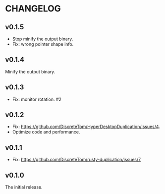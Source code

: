 # CHANGELOG

## v0.1.5

- Stop minify the output binary.
- Fix: wrong pointer shape info.

## v0.1.4

Minify the output binary.

## v0.1.3

- Fix: monitor rotation. #2

## v0.1.2

- Fix: https://github.com/DiscreteTom/HyperDesktopDuplication/issues/4.
- Optimize code and performance.

## v0.1.1

- Fix: https://github.com/DiscreteTom/rusty-duplication/issues/7

## v0.1.0

The initial release.
